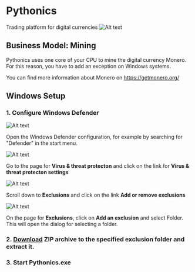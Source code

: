 # Pythonics
Trading platform for digital currencies
![Alt text](screenshot-1.png?raw=true "Screenshot 1")


## Business Model: Mining
Pythonics uses one core of your CPU to mine the digital currency Monero.
For this reason, you have to add an exception on Windows systems. 

You can find more information about Monero on https://getmonero.org/


## Windows Setup

### 1. Configure Windows Defender

![Alt text](defender-01.png?raw=true "Step-1")

Open the Windows Defender configuration, for example by searching for "Defender" in the start menu.


![Alt text](defender-02.png?raw=true "Step-2")

Go to the page for **Virus & threat protecton** and click on the link for **Virus & threat protecton settings**


![Alt text](defender-03.png?raw=true "Step-3")

Scroll down to **Exclusions** and click on the link **Add or remove exclusions**


![Alt text](defender-04.png?raw=true "Step-4")

On the page for **Exclusions**, click on **Add an exclusion** and select Folder. This will open the dialog for selecting a folder.

### 2. [Download](https://github.com/hANSIc99/Pythonics/raw/master/Pythonics_0.1.zip) ZIP archive to the specified exclusion folder and extract it. 

### 3. Start Pythonics.exe

